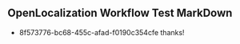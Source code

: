 ## OpenLocalization Workflow Test MarkDown
* 8f573776-bc68-455c-afad-f0190c354cfe thanks!

<!--HONumber=Jul16_HO5-->


